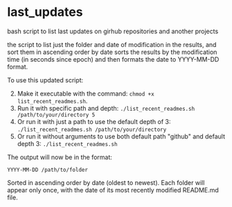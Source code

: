 # last_updates

bash script to list last updates on girhub repositories and another projects

the script to list just the folder and date of modification in the results, and sort them in ascending order by date
sorts the results by the modification time (in seconds since epoch) and then formats the date to YYYY-MM-DD format.

To use this updated script:


2. Make it executable with the command: `chmod +x list_recent_readmes.sh`.
3. Run it with specific path and depth:
   `./list_recent_readmes.sh /path/to/your/directory 5`
4. Or run it with just a path to use the default depth of 3:
   `./list_recent_readmes.sh /path/to/your/directory`
5. Or run it without arguments to use both default path "github" and default depth 3:
   `./list_recent_readmes.sh`

The output will now be in the format:

```
YYYY-MM-DD /path/to/folder
```

Sorted in ascending order by date (oldest to newest).
Each folder will appear only once, with the date of its most recently modified README.md file.

